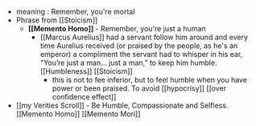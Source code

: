 - meaning : Remember, you're mortal
- Phrase from [[Stoicism]]
    - **[[Memento Homo]]** - Remember, you're just a human
        - [[Marcus Aurelius]] had a servant follow him around and every time Aurelius received (or praised by the people, as he's an emperor) a compliment the servant had to whisper in his ear, "You’re just a man… just a man,” to keep him humble. [[Humbleness]] [[Stoicism]]
            - this is not to fee inferior, but to feel humble when you have power or been praised. To avoid [[hypocrisy]] [[over confidence effect]]
- [[my Verities Scroll]] - Be Humble, Compassionate and Selfless. [[Memento Homo]] [[Memento Mori]]
